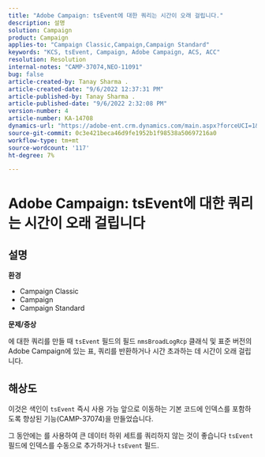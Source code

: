 ```yaml
---
title: "Adobe Campaign: tsEvent에 대한 쿼리는 시간이 오래 걸립니다."
description: 설명
solution: Campaign
product: Campaign
applies-to: "Campaign Classic,Campaign,Campaign Standard"
keywords: "KCS, tsEvent, Campaign, Adobe Campaign, ACS, ACC"
resolution: Resolution
internal-notes: "CAMP-37074,NEO-11091"
bug: false
article-created-by: Tanay Sharma .
article-created-date: "9/6/2022 12:37:31 PM"
article-published-by: Tanay Sharma .
article-published-date: "9/6/2022 2:32:08 PM"
version-number: 4
article-number: KA-14708
dynamics-url: "https://adobe-ent.crm.dynamics.com/main.aspx?forceUCI=1&pagetype=entityrecord&etn=knowledgearticle&id=a03690ab-e02d-ed11-9db1-002248086735"
source-git-commit: 0c3e421beca46d9fe1952b1f98538a50697216a0
workflow-type: tm+mt
source-wordcount: '117'
ht-degree: 7%

---
```


# Adobe Campaign: tsEvent에 대한 쿼리는 시간이 오래 걸립니다

## 설명


<b>환경</b>

- Campaign Classic
- Campaign
- Campaign Standard




<b>문제/증상</b>

에 대한 쿼리를 만들 때 `tsEvent` 필드의 필드 `nmsBroadLogRcp` 클래식 및 표준 버전의 Adobe Campaign에 있는 표, 쿼리를 반환하거나 시간 초과하는 데 시간이 오래 걸립니다.


## 해상도


이것은 색인이 `tsEvent` 즉시 사용 가능 앞으로 이동하는 기본 코드에 인덱스를 포함하도록 향상된 기능(CAMP-37074)을 만들었습니다.

그 동안에는 를 사용하여 큰 데이터 하위 세트를 쿼리하지 않는 것이 좋습니다 `tsEvent` 필드에 인덱스를 수동으로 추가하거나 `tsEvent` 필드.
